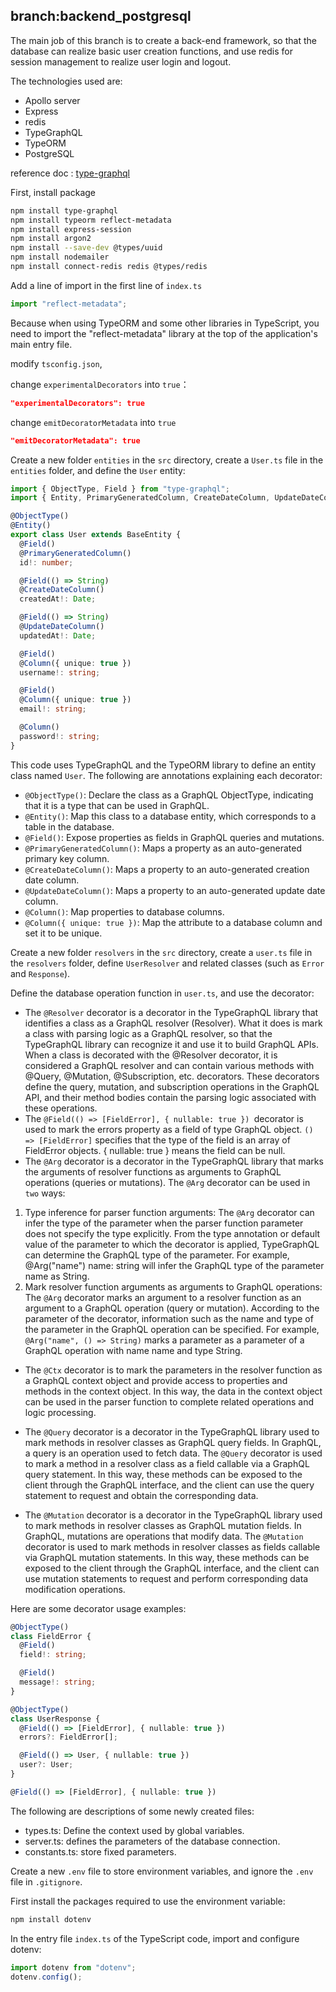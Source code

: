 ## branch:backend_postgresql

The main job of this branch is to create a back-end framework, so that the database can realize basic user creation functions, and use redis for session management to realize user login and logout.

The technologies used are:
- Apollo server
- Express
- redis
- TypeGraphQL
- TypeORM
- PostgreSQL

reference doc : [type-graphql](https://typegraphql.com/)

First, install package

```bash
npm install type-graphql
npm install typeorm reflect-metadata
npm install express-session
npm install argon2
npm install --save-dev @types/uuid
npm install nodemailer
npm install connect-redis redis @types/redis
```

Add a line of import in the first line of `index.ts`

```typescript
import "reflect-metadata";
```

Because when using TypeORM and some other libraries in TypeScript, you need to import the "reflect-metadata" library at the top of the application's main entry file.

modify `tsconfig.json`,

change `experimentalDecorators` into `true`：

```json
"experimentalDecorators": true
```

change `emitDecoratorMetadata` into `true`
```json
"emitDecoratorMetadata": true
```

Create a new folder `entities` in the `src` directory, create a `User.ts` file in the `entities` folder, and define the `User` entity:

```typescript
import { ObjectType, Field } from "type-graphql";
import { Entity, PrimaryGeneratedColumn, CreateDateColumn, UpdateDateColumn, Column, BaseEntity } from "typeorm";

@ObjectType()
@Entity()
export class User extends BaseEntity {
  @Field()
  @PrimaryGeneratedColumn()
  id!: number;

  @Field(() => String)
  @CreateDateColumn()
  createdAt!: Date;

  @Field(() => String)
  @UpdateDateColumn()
  updatedAt!: Date;

  @Field()
  @Column({ unique: true })
  username!: string;

  @Field()
  @Column({ unique: true })
  email!: string;

  @Column()
  password!: string;
}
```

This code uses TypeGraphQL and the TypeORM library to define an entity class named `User`. The following are annotations explaining each decorator:

- `@ObjectType()`: Declare the class as a GraphQL ObjectType, indicating that it is a type that can be used in GraphQL.
- `@Entity()`: Map this class to a database entity, which corresponds to a table in the database.
- `@Field()`: Expose properties as fields in GraphQL queries and mutations.
- `@PrimaryGeneratedColumn()`: Maps a property as an auto-generated primary key column.
- `@CreateDateColumn()`: Maps a property to an auto-generated creation date column.
- `@UpdateDateColumn()`: Maps a property to an auto-generated update date column.
- `@Column()`: Map properties to database columns.
- `@Column({ unique: true })`: Map the attribute to a database column and set it to be unique.

Create a new folder `resolvers` in the `src` directory, create a `user.ts` file in the `resolvers` folder, define `UserResolver` and related classes (such as `Error` and `Response`).

Define the database operation function in `user.ts`, and use the decorator:

- The `@Resolver` decorator is a decorator in the TypeGraphQL library that identifies a class as a GraphQL resolver (Resolver). What it does is mark a class with parsing logic as a GraphQL resolver, so that the TypeGraphQL library can recognize it and use it to build GraphQL APIs. When a class is decorated with the @Resolver decorator, it is considered a GraphQL resolver and can contain various methods with @Query, @Mutation, @Subscription, etc. decorators. These decorators define the query, mutation, and subscription operations in the GraphQL API, and their method bodies contain the parsing logic associated with these operations.
- The `@Field(() => [FieldError], { nullable: true }) `decorator is used to mark the errors property as a field of type GraphQL object. `() => [FieldError]` specifies that the type of the field is an array of FieldError objects. { nullable: true } means the field can be null.
- The `@Arg` decorator is a decorator in the TypeGraphQL library that marks the arguments of resolver functions as arguments to GraphQL operations (queries or mutations). The `@Arg` decorator can be used in `two` ways:

1. Type inference for parser function arguments:
The `@Arg` decorator can infer the type of the parameter when the parser function parameter does not specify the type explicitly.
From the type annotation or default value of the parameter to which the decorator is applied, TypeGraphQL can determine the GraphQL type of the parameter.
For example, @Arg("name") name: string will infer the GraphQL type of the parameter name as String.
2. Mark resolver function arguments as arguments to GraphQL operations:
The `@Arg` decorator marks an argument to a resolver function as an argument to a GraphQL operation (query or mutation).
According to the parameter of the decorator, information such as the name and type of the parameter in the GraphQL operation can be specified.
For example, `@Arg("name", () => String)` marks a parameter as a parameter of a GraphQL operation with name name and type String.

- The `@Ctx` decorator is to mark the parameters in the resolver function as a GraphQL context object and provide access to properties and methods in the context object. In this way, the data in the context object can be used in the parser function to complete related operations and logic processing.

- The `@Query` decorator is a decorator in the TypeGraphQL library used to mark methods in resolver classes as GraphQL query fields. In GraphQL, a query is an operation used to fetch data. The `@Query` decorator is used to mark a method in a resolver class as a field callable via a GraphQL query statement. In this way, these methods can be exposed to the client through the GraphQL interface, and the client can use the query statement to request and obtain the corresponding data.

- The `@Mutation` decorator is a decorator in the TypeGraphQL library used to mark methods in resolver classes as GraphQL mutation fields. In GraphQL, mutations are operations that modify data. The `@Mutation` decorator is used to mark methods in resolver classes as fields callable via GraphQL mutation statements. In this way, these methods can be exposed to the client through the GraphQL interface, and the client can use mutation statements to request and perform corresponding data modification operations.

Here are some decorator usage examples:

```typescript
@ObjectType()
class FieldError {
  @Field()
  field!: string;

  @Field()
  message!: string;
}

@ObjectType()
class UserResponse {
  @Field(() => [FieldError], { nullable: true })
  errors?: FieldError[];

  @Field(() => User, { nullable: true })
  user?: User;
}

@Field(() => [FieldError], { nullable: true })
```
The following are descriptions of some newly created files:

- types.ts: Define the context used by global variables.
- server.ts: defines the parameters of the database connection.
- constants.ts: store fixed parameters.

Create a new `.env` file to store environment variables, and ignore the `.env` file in `.gitignore`.

First install the packages required to use the environment variable:

```bash
npm install dotenv
```

In the entry file `index.ts` of the TypeScript code, import and configure dotenv:
```typescript
import dotenv from "dotenv";
dotenv.config();
```